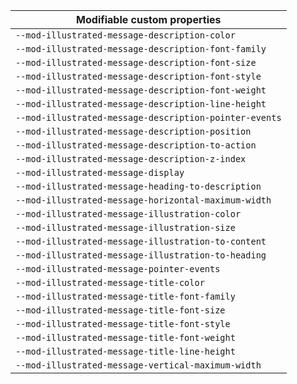 | Modifiable custom properties                           |
| ------------------------------------------------------ |
| `--mod-illustrated-message-description-color`          |
| `--mod-illustrated-message-description-font-family`    |
| `--mod-illustrated-message-description-font-size`      |
| `--mod-illustrated-message-description-font-style`     |
| `--mod-illustrated-message-description-font-weight`    |
| `--mod-illustrated-message-description-line-height`    |
| `--mod-illustrated-message-description-pointer-events` |
| `--mod-illustrated-message-description-position`       |
| `--mod-illustrated-message-description-to-action`      |
| `--mod-illustrated-message-description-z-index`        |
| `--mod-illustrated-message-display`                    |
| `--mod-illustrated-message-heading-to-description`     |
| `--mod-illustrated-message-horizontal-maximum-width`   |
| `--mod-illustrated-message-illustration-color`         |
| `--mod-illustrated-message-illustration-size`          |
| `--mod-illustrated-message-illustration-to-content`    |
| `--mod-illustrated-message-illustration-to-heading`    |
| `--mod-illustrated-message-pointer-events`             |
| `--mod-illustrated-message-title-color`                |
| `--mod-illustrated-message-title-font-family`          |
| `--mod-illustrated-message-title-font-size`            |
| `--mod-illustrated-message-title-font-style`           |
| `--mod-illustrated-message-title-font-weight`          |
| `--mod-illustrated-message-title-line-height`          |
| `--mod-illustrated-message-vertical-maximum-width`     |
